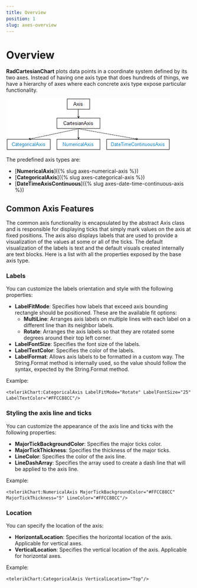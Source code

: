 ```yaml
---
title: Overview
position: 1
slug: axes-overview
---
```


# Overview #

**RadCartesianChart** plots data points in a coordinate system defined by its two axes. Instead of having one axis type that does hundreds of things, we have a hierarchy of axes where each concrete axis type expose particular functionality.

![Axes Class Diagram](axes-class-diagram.png)

The predefined axis types are:

- [**NumericalAxis**]({% slug axes-numerical-axis  %})
- [**CategoricalAxis**]({% slug axes-categorical-axis %})
- [**DateTimeAxisContinuous**]({% slug axes-date-time-continuous-axis %})

## Common Axis Features ##


The common axis functionality is encapsulated by the abstract Axis class and is responsible for displaying ticks that simply mark values on the axis at fixed positions. The axis also displays labels that are used to provide a visualization of the values at some or all of the ticks. The default visualization of the labels is text and the default visuals created internally are text blocks. Here is a list with all the properties exposed by the base axis type.
### Labels ###
You can customize the labels orientation and style with the following properties:

- **LabelFitMode**: Specifies how labels that exceed axis bounding rectangle should be positioned. These are the available fit options:
	- **MultiLine**: Arranges axis labels on multiple lines with each label on a different line than its neighbor labels.
	- **Rotate**: Arranges the axis labels so that they are rotated some degrees around their top left corner.
- **LabelFontSize**: Specifies the font size of the labels.
- **LabelTextColor**: Specifies the color of the labels.
- **LabelFormat**: Allows axis labels to be formatted in a custom way. The String.Format method is internally used, so the value should follow the syntax, expected by the String.Format method.

Examlpe:
 
	<telerikChart:CategoricalAxis LabelFitMode="Rotate" LabelFontSize="25" LabelTextColor="#FFCC88CC"/>

### Styling the axis line and ticks  ###
You can customize the appearance of the axis line and ticks with the following properties:

- **MajorTickBackgroundColor**: Specifies the major ticks color.
- **MajorTickThickness**: Specifies the thickness of the major ticks.
- **LineColor**: Specifies the color of the axis line.
- **LineDashArray**: Specifies the array used to create a dash line that will be applied to the axis line.

Example:

	<telerikChart:NumericalAxis MajorTickBackgroundColor="#FFCC88CC" MajorTickThickness="5" LineColor="#FFCC88CC"/>

### Location ###
You can specify the location of the axis:

- **HorizontalLocation**: Specifies the horizontal location of the axis. Applicable for vertical axes. 
- **VerticalLocation**: Specifies the vertical location of the axis. Applicable for horizontal axes.

Example:

	<telerikChart:CategoricalAxis VerticalLocation="Top"/>